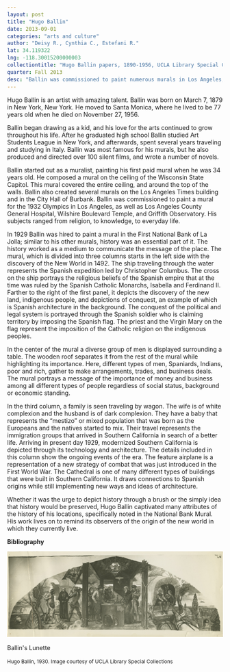 ```yaml
---
layout: post
title: "Hugo Ballin"
date: 2013-09-01
categories: "arts and culture"
author: "Deisy R., Cynthia C., Estefani R."
lat: 34.119322
lng: -118.30015200000003
collectiontitle: "Hugo Ballin papers, 1890-1956, UCLA Library Special Collections"
quarter: Fall 2013
desc: "Ballin was commissioned to paint numerous murals in Los Angeles, including the ceiling and eight wall murals at the Griffith Observatory. The Ballin ceiling mural celebrates classical celestial mythology, with images of Atlas, the four winds, the planets as gods, and the twelve constellations of the zodiac. The eight rectangular Ballin wall murals depict the 'Advancement of Science' with panels on astronomy, aeronautics, navigation, civil engineering, metallurgy and electricity, time, geology and biology, and mathematics and physics. Ballin's lunnete (1930) at the First National Bank in La Jolla, depicted here, has since since been demolished."
---
```

Hugo Ballin is an artist with amazing talent. Ballin was born on March 7, 1879 in New York, New York.  He moved to Santa Monica, where he lived to be 77 years old when he died on November 27, 1956.

Ballin began drawing as a kid, and his love for the arts continued to grow throughout his life.  After he graduated high  school Ballin studied Art Students League in New York, and afterwards, spent several years traveling and studying in Italy. Ballin was most famous for his murals, but he also produced and directed over 100 silent films, and wrote a number of novels.

Ballin started out as a muralist, painting his first paid mural when he was 34 years old. He composed a mural on the ceiling of the Wisconsin State Capitol. This mural covered the entire ceiling, and around the top of the walls. Ballin also created several murals on the Los Angeles Times building and in the City Hall of Burbank.   Ballin was commissioned to paint a mural for the 1932 Olympics in Los Angeles, as well as Los Angeles County General Hospital, Wilshire Boulevard Temple, and Griffith Observatory.  His subjects ranged from religion, to knowledge, to everyday life.

In 1929 Ballin was hired to paint a mural in the First National Bank of La Jolla; similar to his other murals, history was an essential part of it. The history worked as a medium to communicate the message of the place. The mural, which is divided into three columns starts in the left side with the discovery of the New World in 1492. The ship traveling through the water represents the Spanish expedition led by Christopher Columbus. The cross on the ship portrays the religious beliefs of the Spanish empire that at the time was ruled by the Spanish Catholic Monarchs, Isabella and Ferdinand II. Farther to the right of the first panel, it depicts the discovery of the new land, indigenous people, and depictions of conquest, an example of which is Spanish architecture in the background. The conquest of the political and legal system is portrayed through the Spanish soldier who is claiming territory by imposing the Spanish flag. The priest and the Virgin Mary on the flag represent the imposition of the Catholic religion on the indigenous peoples.

In the center of the mural a diverse group of men is displayed surrounding a table. The wooden roof separates it from the rest of the mural while highlighting its importance. Here, different types of men, Spaniards, Indians, poor and rich, gather to make arrangements, trades, and business deals. The mural portrays a message of the importance of money and business among all different types of people regardless of social status, background or economic standing.

In the third column, a family is seen traveling by wagon. The wife is of white complexion and the husband is of dark complexion. They have a baby that represents the “mestizo” or mixed population that was born as the Europeans and the natives started to mix. Their travel represents the immigration groups that arrived in Southern California in search of a better life.  Arriving in present day 1929, modernized Southern California is depicted through its technology and architecture. The details included in this column show the ongoing events of the era. The feature airplane is a representation of a new strategy of combat that was just introduced in the First World War. The Cathedral is one of many different types of buildings that were built in Southern California. It draws connections to Spanish origins while still implementing new ways and ideas of architecture.

Whether it was the urge to depict history through a brush or the simply idea that history would be preserved, Hugo Ballin captivated many attributes of the history of his locations, specifically noted in the National Bank Mural. His work lives on to remind its observers of the origin of the new world in which they currently live.


**Bibliography**

<bibl/>

<img src='../images/ballin.jpg' alt='Mural depicting the arrival of the Spanish to the coming of white settlers in covered wagons'>
<figcaption><p>Ballin's Lunette</p><p><small>Hugo Ballin, 1930. Image courtesy of UCLA Library Special Collections</small></p>
